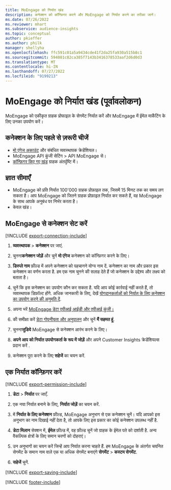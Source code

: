 ```yaml
---
title: MoEngage को निर्यात खंड
description: कनेक्शन को कॉन्फ़िगर करने और MoEngage को निर्यात करने का तरीका जानें।
ms.date: 07/26/2022
ms.reviewer: mhart
ms.subservice: audience-insights
ms.topic: conceptual
author: pkieffer
ms.author: philk
manager: shellyha
ms.openlocfilehash: ffc591c01a5a9434cde41f2da25fa930a515b8c1
ms.sourcegitcommit: 594081c82ca385f7143b3416378533aaf2d6d0d3
ms.translationtype: MT
ms.contentlocale: hi-IN
ms.lasthandoff: 07/27/2022
ms.locfileid: "9199213"
---
```

# <a name="export-segments-to-moengage-preview"></a>MoEngage को निर्यात खंड (पूर्वावलोकन)

MoEngage को एकीकृत ग्राहक प्रोफाइल के सेगमेंट निर्यात करें और MoEngage में ईमेल मार्केटिंग के लिए उनका उपयोग करें।

## <a name="prerequisites-for-a-connection"></a>कनेक्शन के लिए पहले से ज़रूरी चीजें

- [मो एंगेज अकाउंट](https://www.moengage.com/) और संबंधित व्यवस्थापक क्रेडेंशियल।
- MoEngage API कुंजी सेटिंग > API MoEngage से।
- [कॉन्फ़िगर किए गए खंड](segments.md) ग्राहक अंतर्दृष्टि में।

## <a name="known-limitations"></a>ज्ञात सीमाएँ

- MoEngage को प्रति निर्यात 100'000 ग्राहक प्रोफ़ाइल तक, जिसमें 15 मिनट तक का समय लग सकता है। आप MoEngage को जितने ग्राहक प्रोफ़ाइल निर्यात कर सकते हैं, वह MoEngage के साथ आपके अनुबंध पर निर्भर करता है।
- केवल खंड।

## <a name="set-up-connection-to-moengage"></a>MoEngage से कनेक्शन सेट करें

[!INCLUDE [export-connection-include](includes/export-connection-admn.md)]

1. **व्यवस्थापक** > **कनेक्शन** पर जाएं.

1. चुनना**कनेक्शन जोड़ें** और चुनें **मो एंगेज** कनेक्शन को कॉन्फ़िगर करने के लिए।

1. **डिस्प्ले नाम** फ़ील्ड में अपने कनेक्शन को पहचानने योग्य नाम दें. कनेक्शन का नाम और प्रकार इस कनेक्शन का वर्णन करता है. हम एक नाम चुनने की सलाह देते हैं जो कनेक्शन के उद्देश्य और लक्ष्य को बताता है।

1. चुनें कि इस कनेक्शन का उपयोग कौन कर सकता है. यदि आप कोई कार्रवाई नहीं करते हैं, तो व्यवस्थापक डिफ़ॉल्ट होंगे. अधिक जानकारी के लिए, देखें [योगदानकर्ताओं को निर्यात के लिए कनेक्शन का उपयोग करने की अनुमति दें](connections.md#allow-contributors-to-use-a-connection-for-exports).

1. अपना भरें [MoEngage डेटा एपीआई आईडी और एपीआई कुंजी।](https://developers.moengage.com/hc/articles/4404674776724-Overview#:~:text=Navigate%20to%20Settings%20%3E%20APIs%20%3E%20DATA,ID%20Password%20%2D%20DATA%20API%20KEY)

1. की समीक्षा करें [डेटा गोपनीयता और अनुपालन](connections.md#data-privacy-and-compliance) और चुनें **मैं सहमत हूं**.

1. चुनना**जुडिये** MoEngage से कनेक्शन आरंभ करने के लिए।

1. **अपने आप को निर्यात उपयोगकर्ता के रूप में जोड़ें** और अपने Customer Insights क्रेडेंशियल्स प्रदान करें .

1. कनेक्शन पूरा करने के लिए **सहेजें** का चयन करें.

## <a name="configure-an-export"></a>एक निर्यात कॉन्फ़िगर करें

[!INCLUDE [export-permission-include](includes/export-permission.md)]

1. **डेटा** > **निर्यात** पर जाएँ.

1. एक नया निर्यात बनाने के लिए, **निर्यात जोड़ें** का चयन करें.

1. में **निर्यात के लिए कनेक्शन** फ़ील्ड, MoEngage अनुभाग से एक कनेक्शन चुनें। यदि आपको इस अनुभाग का नाम दिखाई नहीं देता है, तो आपके लिए इस प्रकार का कोई कनेक्शन उपलब्ध नहीं है.

1. **डेटा मिलान** सेक्शन में, **ईमेल** फ़ील्ड में, वह फ़ील्ड चुनें जो ग्राहक के ईमेल पते को दर्शाती है. अन्य वैकल्पिक क्षेत्रों के लिए समान चरणों को दोहराएं।

1. उन अनुभागों का चयन करें जिन्हें आप निर्यात करना चाहते हैं. हम MoEngage के अंतर्गत चयनित सेगमेंट के समान नाम वाले एक या अधिक सेगमेंट बनाएंगे **सेगमेंट** > **कस्टम सेगमेंट**.

1. **सहेजें** चुनें.

[!INCLUDE [export-saving-include](includes/export-saving.md)]

[!INCLUDE [footer-include](includes/footer-banner.md)]
